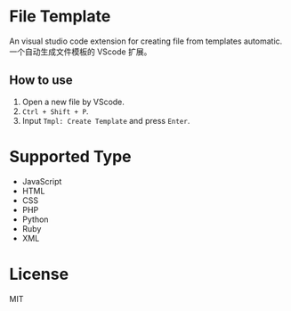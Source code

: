 # File Template


An visual studio code extension for creating file from templates automatic.   
一个自动生成文件模板的 VScode 扩展。



## How to use  

1. Open a new file by VScode.  
2. `Ctrl + Shift + P`.  
3. Input `Tmpl: Create Template` and press `Enter`. 


# Supported Type  

- JavaScript
- HTML
- CSS
- PHP
- Python
- Ruby
- XML


# License  

MIT